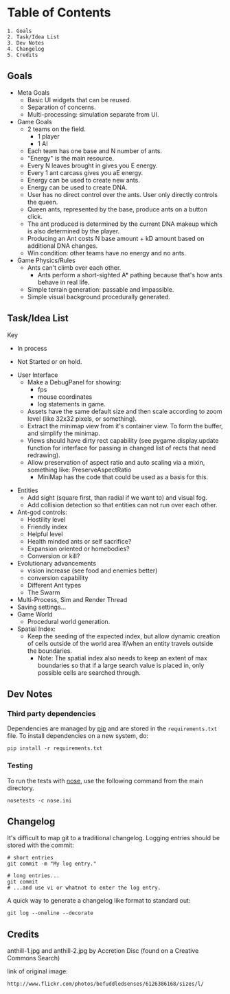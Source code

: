 # Table of Contents

    1. Goals
    2. Task/Idea List
    3. Dev Notes
    4. Changelog
    5. Credits



## Goals
* Meta Goals
    * Basic UI widgets that can be reused.
    * Separation of concerns.
    * Multi-processing: simulation separate from UI.
* Game Goals
    * 2 teams on the field.
        * 1 player
        * 1 AI
    * Each team has one base and N number of ants.
    * "Energy" is the main resource.
    * Every N leaves brought in gives you E energy.
    * Every 1 ant carcass gives you aE energy.
    * Energy can be used to create new ants.
    * Energy can be used to create DNA.
    * User has no direct control over the ants. User only directly controls
      the queen.
    * Queen ants, represented by the base, produce ants on a button click.
    * The ant produced is determined by the current DNA makeup which is
      also determined by the player.
    * Producing an Ant costs N base amount + kD amount based on additional
      DNA changes.
    * Win condition: other teams have no energy and no ants.
* Game Physics/Rules
    * Ants can't climb over each other.
        * Ants perform a short-sighted A* pathing because that's how ants behave in real life.
    * Simple terrain generation: passable and impassible.
    * Simple visual background procedurally generated.



## Task/Idea List

Key
* In process
- Not Started or on hold.

* User Interface
    * Make a DebugPanel for showing:
        * fps
        * mouse coordinates
        * log statements in game.
    * Assets have the same default size and then scale according to zoom level
      (like 32x32 pixels, or something).
    * Extract the minimap view from it's container view. To form the buffer,
      and simplify the minimap.
    - Views should have dirty rect capability (see pygame.display.update function
      for interface for passing in changed list of rects that need redrawing).
    - Allow preservation of aspect ratio and auto scaling via a mixin,
      something like: PreserveAspectRatio
        * MiniMap has the code that could be used as a basis for this.
- Entities
    - Add sight (square first, than radial if we want to) and visual fog.
    - Add collision detection so that entities can not run over each other.
- Ant-god controls:
    - Hostility level
    - Friendly index
    - Helpful level
    - Health minded ants or self sacrifice?
    - Expansion oriented or homebodies?
    - Conversion or kill?
- Evolutionary advancements
    - vision increase (see food and enemies better)
    - conversion capability
    - Different Ant types
    - The Swarm
- Multi-Process, Sim and Render Thread
- Saving settings...
- Game World
    - Procedural world generation.
- Spatial Index:
    - Keep the seeding of the expected index, but allow dynamic creation of cells
    outside of the world area if/when an entity travels outside the boundaries.
        - Note: The spatial index also needs to keep an extent of max boundaries
        so that if a large search value is placed in, only possible cells are
        searched through.



## Dev Notes

### Third party dependencies
Dependencies are managed by [pip](http://www.pip-installer.org/en/latest/index.html)
and are stored in the `requirements.txt` file. To install dependencies on a
new system, do:

    pip install -r requirements.txt

### Testing
To run the tests with [nose](http://nose.readthedocs.org/en/latest/index.html),
use the following command from the main directory.

    nosetests -c nose.ini



## Changelog

It's difficult to map git to a traditional changelog. Logging entries should
be stored with the commit:

    # short entries
    git commit -m "My log entry."

    # long entries...
    git commit
    # ...and use vi or whatnot to enter the log entry.

A quick way to generate a changelog like format to standard out:

    git log --oneline --decorate



## Credits

anthill-1.jpg and anthill-2.jpg by Accretion Disc (found on a Creative Commons Search)

link of original image:

    http://www.flickr.com/photos/befuddledsenses/6126386168/sizes/l/


